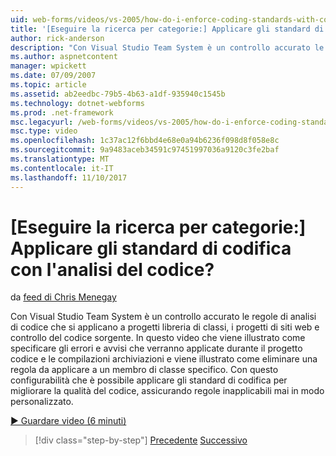 ```yaml
---
uid: web-forms/videos/vs-2005/how-do-i-enforce-coding-standards-with-code-analysis
title: '[Eseguire la ricerca per categorie:] Applicare gli standard di codifica con l''analisi del codice? | Microsoft Docs'
author: rick-anderson
description: "Con Visual Studio Team System è un controllo accurato le regole di analisi di codice che si applicano a progetti libreria di classi, i progetti di siti web e co codice sorgente..."
ms.author: aspnetcontent
manager: wpickett
ms.date: 07/09/2007
ms.topic: article
ms.assetid: ab2eedbc-79b5-4b63-a1df-935940c1545b
ms.technology: dotnet-webforms
ms.prod: .net-framework
msc.legacyurl: /web-forms/videos/vs-2005/how-do-i-enforce-coding-standards-with-code-analysis
msc.type: video
ms.openlocfilehash: 1c37ac12f6bbd4e68e0a94b6236f098d8f058e8c
ms.sourcegitcommit: 9a9483aceb34591c97451997036a9120c3fe2baf
ms.translationtype: MT
ms.contentlocale: it-IT
ms.lasthandoff: 11/10/2017
---
```

<a name="how-do-i-enforce-coding-standards-with-code-analysis"></a>[Eseguire la ricerca per categorie:] Applicare gli standard di codifica con l'analisi del codice?
====================
da [feed di Chris Menegay](https://twitter.com/CMenegay)

Con Visual Studio Team System è un controllo accurato le regole di analisi di codice che si applicano a progetti libreria di classi, i progetti di siti web e controllo del codice sorgente. In questo video che viene illustrato come specificare gli errori e avvisi che verranno applicate durante il progetto codice e le compilazioni archiviazioni e viene illustrato come eliminare una regola da applicare a un membro di classe specifico. Con questo configurabilità che è possibile applicare gli standard di codifica per migliorare la qualità del codice, assicurando regole inapplicabili mai in modo personalizzato.

[&#9654; Guardare video (6 minuti)](https://channel9.msdn.com/Blogs/ASP-NET-Site-Videos/how-do-i-enforce-coding-standards-with-code-analysis)

>[!div class="step-by-step"]
[Precedente](how-do-i-set-up-distributed-load-testing-for-high-volume-tests.md)
[Successivo](how-do-i-use-generic-tests.md)

